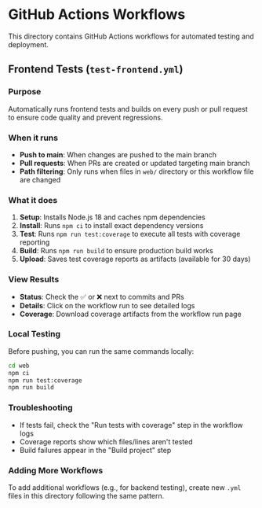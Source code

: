 # GitHub Actions Workflows

This directory contains GitHub Actions workflows for automated testing and deployment.

## Frontend Tests (`test-frontend.yml`)

### Purpose
Automatically runs frontend tests and builds on every push or pull request to ensure code quality and prevent regressions.

### When it runs
- **Push to main**: When changes are pushed to the main branch
- **Pull requests**: When PRs are created or updated targeting main branch
- **Path filtering**: Only runs when files in `web/` directory or this workflow file are changed

### What it does
1. **Setup**: Installs Node.js 18 and caches npm dependencies
2. **Install**: Runs `npm ci` to install exact dependency versions
3. **Test**: Runs `npm run test:coverage` to execute all tests with coverage reporting
4. **Build**: Runs `npm run build` to ensure production build works
5. **Upload**: Saves test coverage reports as artifacts (available for 30 days)

### View Results
- **Status**: Check the ✅ or ❌ next to commits and PRs
- **Details**: Click on the workflow run to see detailed logs
- **Coverage**: Download coverage artifacts from the workflow run page

### Local Testing
Before pushing, you can run the same commands locally:

```bash
cd web
npm ci
npm run test:coverage
npm run build
```

### Troubleshooting
- If tests fail, check the "Run tests with coverage" step in the workflow logs
- Coverage reports show which files/lines aren't tested
- Build failures appear in the "Build project" step

### Adding More Workflows
To add additional workflows (e.g., for backend testing), create new `.yml` files in this directory following the same pattern.